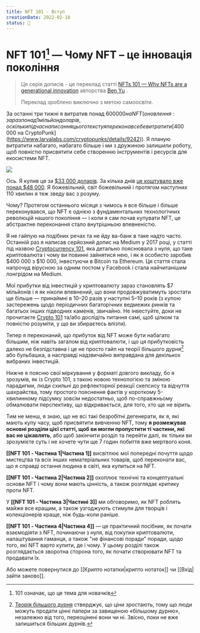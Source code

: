 ```yaml
---
title: NFT 101 - Вступ
creationDate: 2022-02-18
status: 🌲
---
```

# NFT 101[^1] — Чому NFT – це інновація покоління 
[^1]: 101 означає, що це тема для новачків

> Ця серія дописів - це переклад статті [NFTs 101 — Why NFTs are a generational innovation](https://medium.com/coinmonks/nfts-101-why-nfts-are-a-generational-innovation-4626ae803e3b) авторства [Ben Yu](https://medium.com/@intenex) . 
> 
> Переклад зроблено виключно з метою самоосвіти.

За останні три тижні я витратив понад $600 000 на NFT (оновлення: зараз понад 1 мільйон доларів, оскільки під час написання цього тексту я переконав себе витратити [$400 000 на CryptoPunk](https://www.larvalabs.com/cryptopunks/details/9242)). Я планую витратити набагато, набагато більше і ми з дружиною залишили роботу, щоб повністю присвятити себе створенню інструментів і ресурсів для екосистеми NFT.

![](https://miro.medium.com/max/1016/1*CgR8sc-xfp0hYxDxJwNI_w.png)

Ось. Я купив це за [$33 000 доларів](https://opensea.io/assets/0x059edd72cd353df5106d2b9cc5ab83a52287ac3a/5612). За кілька днів [це коштувало вже понад $48 000](https://opensea.io/collection/art-blocks?collectionSlug=art-blocks&search[sortAscending]=true&search[sortBy]=PRICE&search[stringTraits][0][name]=Chromie%20Squiggle&search[stringTraits][0][values][0]=All%20Chromie%20Squiggles&search[toggles][0]=BUY_NOW). Я божевільний, світ божевільний і протягом наступних 110 хвилин я теж зведу вас з розуму.

Чому? Протягом останнього місяця з чимось я все більше і більше переконувався, що NFT є однією з фундаментальних технологічних революцій нашого покоління — і коли я сам почав купувати NFT, це абстрактне переконання стало внутрішньою впевненістю.

Я не гайпую на подібних речах та не йду ва-банк в таке надто часто. Останній раз я написав серйозний допис на Medium у 2017 році, у статті під назвою [Cryptocurrency 101](https://medium.com/@intenex/cryptocurrency-101-7197684775fd), яка детально пояснювала з нуля, що таке криптовалюта і чому ви повинні зайнятися нею, і як я особисто заробив $400 000 з $10 000, інвестуючи в Bitcoin та Ethereum. Ця стаття стала напрочуд вірусною за одним постом у Facebook і стала найчитанішим лонгрідом на Medium.

Мої прибутки від інвестицій у криптовалюту зараз становлять $7 мільйонів і я як ніколи впевнений, що вони продовжуватимуть зростати ще більше — принаймні в 10–20 разів у наступні 5–10 років (з купою застережень щодо періодичних багаторічних ведмежих ринків та багатьох інших підводних каменів, звичайно. Не інвестуйте, доки не прочитаєте [Crypto 101](https://medium.com/@intenex/cryptocurrency-101-7197684775fd) та/або дослідіть питання самі, щоб цілком та повністю розуміти, у що ви збираєтесь влізти).

Тепер я переконаний, що прибуток від NFT може бути набагато більшим, ніж навіть загалом від криптовалюти, і що ця прибутковість далеко не безпідставна і це не просто гайп на теорії більшого дурня[^2] або бульбашка, а насправді надзвичайно виправдана для декількох вибраних інвестицій.

[^2]: [Теорія більшого дурня](https://www.investopedia.com/terms/g/greaterfooltheory.asp) стверджує, що ціни зростають, тому що люди можуть продати цінні папери за завищеною «більшому дурню», незалежно від того, переоцінені вони чи ні. Звісно, поки не вже залишиться більших дурнів. 

Нижче я поясню свої міркування у форматі довгого викладу, бо я зрозумів, як із Crypto 101, з такою новою технологією та зміною парадигми, люди схильні до рефлекторної реакції скепсису та відчуття шахрайства, тому простого пояснення фактів у короткому 5-хвилинному підсумку зовсім недостатньо, щоб по-справжньому обмалювати перспективу, що відкривається, для того, хто ще не вірить.

Тим не менш, я знаю, що не всі такі безробітні дегенерати, як я, які мають купу часу, щоб присвятити вивченню NFT, тому **я розмежував основні розділи цієї статті, щоб ви могли пропустити ті частини, які вас не цікавлять**, або щоб закінчити розділ та перейти далі, як тільки ви зрозумієте суть і не хочете чути ще 7 годин побиття вже мертвого коня.

**[[NFT 101 - Частина 1|Частина 1]]** висвітлює мої попередні почуття щодо мистецтва та всіх інших нематеріальних товарів, щоб переконати вас, що я справді остання людина в світі, яка купиться на NFT.

**[[NFT 101 - Частина 2|Частина 2]]** охоплює технічні та концептуальні основи NFT і чому вони мають цінність, а також розглядає критику проти NFT.

У **[[NFT 101 - Частина 3|Частині 3]]** ми обговоримо, як NFT роблять майже все кращим, а також узгоджують стимули для творців і колекціонерів краще, ніж будь-коли раніше.

**[[NFT 101 - Частина 4|Частина 4]]** — це практичний посібник, як почати взаємодіяти з NFT, починаючи з нуля, від покупки криптовалюти, налаштування гаманця, а також "не фінансові поради" поради, щодо того, які NFT варто купити, де і чому. У цьому розділі також розглядається зворотна сторона того, як почати створювати NFT та продавати їх.

Або можете повернутися до [[Крипто нотатки|крипто нотаток]] чи [[Вхід|зайти заново]].